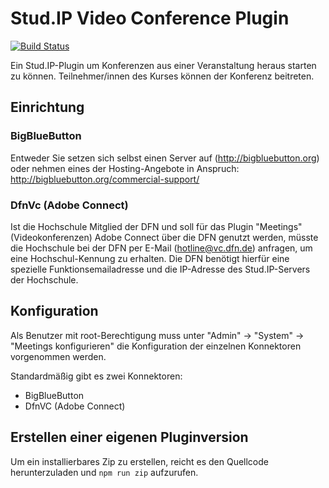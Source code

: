 Stud.IP Video Conference Plugin
===============================

[![Build Status](https://travis-ci.org/virtUOS/studip-meeting.svg?branch=master)](https://travis-ci.org/virtUOS/studip-meeting)

Ein Stud.IP-Plugin um Konferenzen aus einer Veranstaltung heraus starten zu können.
Teilnehmer/innen des Kurses können der Konferenz beitreten.

Einrichtung
-----------

### BigBlueButton

Entweder Sie setzen sich selbst einen Server auf (http://bigbluebutton.org) oder nehmen eines der Hosting-Angebote in Anspruch:
http://bigbluebutton.org/commercial-support/

### DfnVc (Adobe Connect)

Ist die Hochschule Mitglied der DFN und soll für das Plugin "Meetings" (Videokonferenzen)
Adobe Connect über die DFN genutzt werden, müsste die Hochschule bei der DFN
per E-Mail (hotline@vc.dfn.de) anfragen, um eine Hochschul-Kennung zu erhalten.
Die DFN benötigt hierfür eine spezielle Funktionsemailadresse und die IP-Adresse
des Stud.IP-Servers der Hochschule.

Konfiguration
-------------

Als Benutzer mit root-Berechtigung muss unter "Admin" -> "System" -> "Meetings konfigurieren"
die Konfiguration der einzelnen Konnektoren vorgenommen werden.

Standardmäßig gibt es zwei Konnektoren:
* BigBlueButton
* DfnVC (Adobe Connect)

Erstellen einer eigenen Pluginversion
-------------------------------------

Um ein installierbares Zip zu erstellen, reicht es den Quellcode herunterzuladen und `npm run zip` aufzurufen.
